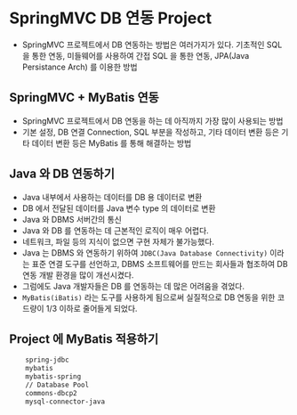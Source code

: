 # SpringMVC DB 연동 Project
* SpringMVC 프로젝트에서 DB 연동하는 방법은 여러가지가 있다. 기초적인 SQL 을 통한 연동, 미들웨어를 사용하여 간접 SQL 을 통한 연동, JPA(Java Persistance Arch) 를 이용한 방법

## SpringMVC + MyBatis 연동
* SpringMVC 프로젝트에서 DB 연동을 하는 데 아직까지 가장 많이 사용되는 방법
* 기본 설정, DB 연결 Connection, SQL 부분을 작성하고, 기타 데이터 변환 등은 기타 데이터 변환 등은 MyBatis 를 통해 해결하는 방법

## Java 와 DB 연동하기
* Java 내부에서 사용하는 데이터를 DB 용 데이터로 변환
* DB 에서 전달된 데이터를 Java 변수 type 의 데이터로 변환
* Java 와 DBMS 서버간의 통신
* Java 와 DB 를 연동하는 데 근본적인 로직이 매우 어렵다.
* 네트워크, 파일 등의 지식이 없으면 구현 자체가 불가능했다.
* Java 는 DBMS 와 연동하기 위하여 `JDBC(Java Database Connectivity)` 이라는 표준 연결 도구를 선언하고, DBMS 소프트웨어를 만드는 회사들과 협조하여 DB 연동 개발 환경을 많이 개선시켰다.
* 그럼에도 Java 개발자들은 DB 를 연동하는 데 많은 어려움을 겪었다.
* `MyBatis(iBatis)` 라는 도구를 사용하게 됨으로써 실질적으로 DB 연동을 위한 코드량이 1/3 이하로 줄어들게 되었다.

## Project 에 MyBatis 적용하기
```xml
	spring-jdbc
	mybatis
	mybatis-spring
	// Database Pool
	commons-dbcp2
	mysql-connector-java
```